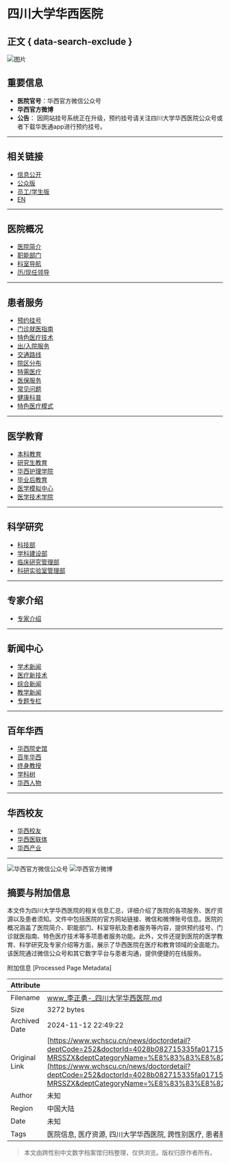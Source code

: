 # 四川大学华西医院

## 正文 { data-search-exclude }


![图片](https://www.wchscu.cn/Uploads/Picture/2024/10/10/s6707a48624fce.jpg)

## 重要信息

- **医院官号**：华西官方微信公众号
- **华西官方微博**
- **公告**：
  因网站挂号系统正在升级，预约挂号请关注四川大学华西医院公众号或者下载华医通app进行预约挂号。

---

## 相关链接

- [信息公开](https://www.wchscu.cn/xxgkw/index.html)
- [公众版](https://www.wchscu.cn/public/index.html)
- [员工/学生版](https://www.wchscu.cn/staff/index_new.html)
- [EN](https://www.wchscu.cn/Home.html)

---

## 医院概况
- [医院简介](https://www.wchscu.cn/about.html#part1)
- [职能部门](https://www.wchscu.cn/about.html#part2)
- [科室导航](https://www.wchscu.cn/departone.html)
- [历/现任领导](https://www.wchscu.cn/about.html#part3)

---

## 患者服务
- [预约挂号](http://guahao.wchscu.cn/file/h5/index.html#/)
- [门诊就医指南](https://www.wchscu.cn/public/consultation.html)
- [特色医疗技术](https://www.wchscu.cn/public/diseases.html)
- [出/入院服务](https://www.wchscu.cn/public/hospitalized.html)
- [交通路线](https://www.wchscu.cn/public/traffic.html)
- [院区分布](https://www.wchscu.cn/public/hospital.html)
- [特需医疗](https://www.wchscu.cn/public/specia.html)
- [医保服务](https://www.wchscu.cn/public/medical.html)
- [常见问题](https://www.wchscu.cn/public/problem.html)
- [健康科普](https://www.wchscu.cn/public/refuting.html)
- [特色医疗模式](https://www.wchscu.cn/public/characteristic.html)

---

## 医学教育
- [本科教育](https://it.wchscu.cn/jwb/)
- [研究生教育](http://yjs.cd120.com/index.html)
- [华西护理学院](http://wcsn.scu.edu.cn/index/xyxw/55.htm)
- [毕业后教育](http://whxgp.cd120.com/index.html)
- [医学模拟中心](https://simulationcenter.wchscu.cn/)
- [医学技术学院](https://www.wchscu.cn/department_yxjsxy.html)

---

## 科学研究
- [科技部](http://www.wchscu.cn/scientific/index.html)
- [学科建设部](https://www.wchscu.cn/scientific/office.html)
- [临床研究管理部](http://kxyj.cd120.com/clinicalresearch.html)
- [科研实验室管理部](javascript:void(0);)

---

## 专家介绍
- [专家介绍](https://www.wchscu.cn/expertlist.html)

---

## 新闻中心
- [学术新闻](https://www.wchscu.cn/academi.html)
- [医疗新技术](https://www.wchscu.cn/technology.html)
- [综合新闻](https://www.wchscu.cn/comprehensive.html)
- [教学新闻](http://www.wchscu.cn/public/teaching_news.html)
- [专题专栏](https://www.wchscu.cn/thematic.html)

---

## 百年华西
- [华西院史馆](https://www.wchscu.cn/ysg/damuchuqi.html)
- [百年华西](https://www.wchscu.cn/bnhx.html)
- [终身教授](https://www.wchscu.cn/dpb/tenured.html)
- [学科树](https://www.wchscu.cn/dpb/subject_tree.html)
- [华西人物](https://www.wchscu.cn/rwzt/honor.html)

---

## 华西校友
- [华西校友](https://www.wchscu.cn/hxxy.html)
- [华西医联体](https://www.wchscu.cn/ylt.html)
- [华西产业](https://www.wchscu.cn/hxcy.html)

---

![华西官方微信公众号](https://www.wchscu.cn/Uploads/Picture/2019/05/06/s5ccfd19a5977c.jpg)
![华西官方微博](https://www.wchscu.cn/Uploads/Picture/2019/05/06/s5ccfd1a871f91.jpg)

## 摘要与附加信息

<!-- tcd_abstract -->
本文件为四川大学华西医院的相关信息汇总，详细介绍了医院的各项服务、医疗资源以及患者须知。文件中包括医院的官方网站链接、微信和微博账号信息。医院的概况涵盖了医院简介、职能部门、科室导航及患者服务等内容，提供预约挂号、门诊就医指南、特色医疗技术等多项患者服务功能。此外，文件还提到医院的医学教育、科学研究及专家介绍等方面，展示了华西医院在医疗和教育领域的全面能力。该医院通过微信公众号和其它数字平台与患者沟通，提供便捷的在线服务。
<!-- tcd_abstract_end -->

附加信息 [Processed Page Metadata]

| Attribute       | Value                                  |
|-----------------|----------------------------------------|
| Filename        | www_李正勇-_四川大学华西医院.md                             |
| Size            | 3272 bytes                           |
| Archived Date   | 2024-11-12 22:49:22                             |
| Original Link   | [https://www.wchscu.cn/news/doctordetail?deptCode=252&doctorId=4028b082715335fa017153530154008d&hospitalAreaCode=&deptCategoryCode=4110-MRSSZX&deptCategoryName=%E8%83%83%E8%82%A0%E5%A4%96%E7%A7%91%E4%B8%93%E7%A7%91%E9%97%A8%E8%AF%8A](https://www.wchscu.cn/news/doctordetail?deptCode=252&doctorId=4028b082715335fa017153530154008d&hospitalAreaCode=&deptCategoryCode=4110-MRSSZX&deptCategoryName=%E8%83%83%E8%82%A0%E5%A4%96%E7%A7%91%E4%B8%93%E7%A7%91%E9%97%A8%E8%AF%8A)                       |
| Author          | 未知                               |
| Region          | 中国大陆                               |
| Date            | 未知                                 |
| Tags            | 医院信息, 医疗资源, 四川大学华西医院, 跨性别医疗, 患者服务                                 |
>
> 本文由跨性别中文数字档案馆归档整理，仅供浏览。版权归原作者所有。
>
